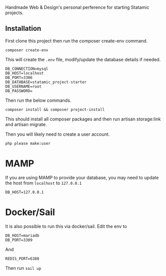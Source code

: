 Handmade Web & Design's personal perference for starting Statamic projects.

## Installation
First clone this project then run the composer create-env command.
```shell
composer create-env
```
This will create the `.env` file, modify/update the database details if needed.

```env
DB_CONNECTION=mysql
DB_HOST=localhost
DB_PORT=3306
DB_DATABASE=statamic_project-starter
DB_USERNAME=root
DB_PASSWORD=
```

Then run the below commands.
```shell
composer install && composer project-install
```

This should install all composer packages and then run artisan storage:link and artisan migrate.

Then you will likely need to create a user account.
```shell
php please make:user
```

# MAMP
If you are using MAMP to provide your database, you may need to update the host from `localhost` to `127.0.0.1`
```env
DB_HOST=127.0.0.1
```

# Docker/Sail
It is also possible to run this via docker/sail.
Edit the env to
```env
DB_HOST=mariadb
DB_PORT=3309
```
And
```env
REDIS_PORT=6380
```

Then run `sail up`
